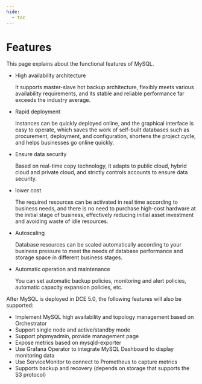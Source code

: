 ```yaml
---
hide:
  - toc
---
```


# Features

This page explains about the functional features of MySQL.

- High availability architecture

    It supports master-slave hot backup architecture, flexibly meets various availability requirements, and its stable and reliable performance far exceeds the industry average.

- Rapid deployment

    Instances can be quickly deployed online, and the graphical interface is easy to operate, which saves the work of self-built databases such as procurement, deployment, and configuration, shortens the project cycle, and helps businesses go online quickly.

- Ensure data security

    Based on real-time copy technology, it adapts to public cloud, hybrid cloud and private cloud, and strictly controls accounts to ensure data security.

- lower cost

    The required resources can be activated in real time according to business needs, and there is no need to purchase high-cost hardware at the initial stage of business, effectively reducing initial asset investment and avoiding waste of idle resources.

- Autoscaling

    Database resources can be scaled automatically according to your business pressure to meet the needs of database performance and storage space in different business stages.

- Automatic operation and maintenance

    You can set automatic backup policies, monitoring and alert policies, automatic capacity expansion policies, etc.

After MySQL is deployed in DCE 5.0, the following features will also be supported:

- Implement MySQL high availability and topology management based on Orchestrator
- Support single node and active/standby mode
- Support phpmyadmin, provide management page
- Expose metrics based on mysqld-exporter
- Use Grafana Operator to integrate MySQL Dashboard to display monitoring data
- Use ServiceMonitor to connect to Prometheus to capture metrics
- Supports backup and recovery (depends on storage that supports the S3 protocol)